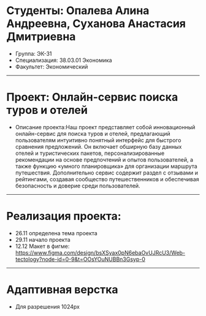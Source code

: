 # Студенты: Опалева Алина Андреевна, Суханова Анастасия Дмитриевна 
- Группа: ЭК-31
- Специализация: 38.03.01 Экономика
- Факультет: Экономический
---
# Проект: Онлайн-сервис поиска туров и отелей
- Описание проекта:Наш проект представляет собой инновационный онлайн-сервис для поиска туров и отелей, предлагающий пользователям интуитивно понятный интерфейс для быстрого сравнения предложений. Он включает обширную базу данных отелей и туристических пакетов, персонализированные рекомендации на основе предпочтений и опытов пользователей, а также функцию «умного планировщика» для организации маршрута путешествия. Дополнительно сервис содержит раздел с отзывами и рейтингами, создавая сообщество путешественников и обеспечивая безопасность и доверие среди пользователей.
---
# Реализация проекта:
- 26.11 определена тема проекта 
- 29.11 начало проекта
- 12.12 Макет в фигме: https://www.figma.com/design/bsXSyax0pN6ebaOvUJRcU3/Web-tectology?node-id=0-9&t=OOsYOuNUBBn3Gsyp-0
---
# Адаптивная верстка
- Для разрешения 1024px